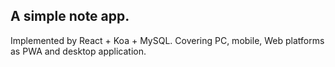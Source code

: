 ## A simple note app. 
Implemented by React + Koa + MySQL. Covering PC, mobile, Web platforms as PWA and desktop application.
